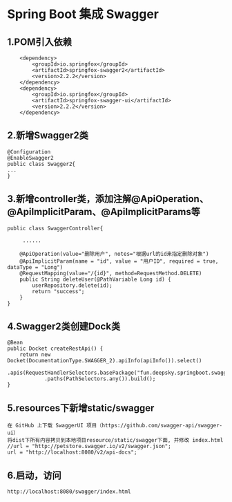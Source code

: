 Spring Boot 集成 Swagger
===

1.POM引入依赖
---
		<dependency>
			<groupId>io.springfox</groupId>
			<artifactId>springfox-swagger2</artifactId>
			<version>2.2.2</version>
		</dependency>
		<dependency>
			<groupId>io.springfox</groupId>
			<artifactId>springfox-swagger-ui</artifactId>
			<version>2.2.2</version>
		</dependency>
2.新增Swagger2类
---
	@Configuration
	@EnableSwagger2
	public class Swagger2{
	...
	}
3.新增controller类，添加注解@ApiOperation、@ApiImplicitParam、@ApiImplicitParams等
---
	public class SwaggerController{
	
		 ......
		 
	    @ApiOperation(value="删除用户", notes="根据url的id来指定删除对象")
	    @ApiImplicitParam(name = "id", value = "用户ID", required = true, dataType = "Long")
	    @RequestMapping(value="/{id}", method=RequestMethod.DELETE)
	    public String deleteUser(@PathVariable Long id) {
			userRepository.delete(id);
	        return "success";
	    }
	}

4.Swagger2类创建Dock类
---
	@Bean
	public Docket createRestApi() {
		return new Docket(DocumentationType.SWAGGER_2).apiInfo(apiInfo()).select()
				.apis(RequestHandlerSelectors.basePackage("fun.deepsky.springboot.swagger.controller"))
				.paths(PathSelectors.any()).build();
	}
	
5.resources下新增static/swagger
---
	在 GitHub 上下载 SwaggerUI 项目（https://github.com/swagger-api/swagger-ui）
	将dist下所有内容拷贝到本地项目resource/static/swagger下面, 并修改 index.html
	//url = "http://petstore.swagger.io/v2/swagger.json";        
	url = "http://localhost:8080/v2/api-docs";

6.启动，访问
---
	http://localhost:8080/swagger/index.html

